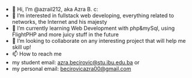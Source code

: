 - 👋 Hi, I’m @azrail212, aka Azra B. c:
- 👀 I’m interested in fullstack web developing, everything related to networks, the Internet and his majesty
- 🌱 I’m currently learning Web Development with php&mySql, using FlightPHP and more juicy stuff in the future
- 💞️ I’m looking to collaborate on any interesting project that will help me skill up!
- 📫 How to reach me 
- my student email: azra.becirovic@stu.ibu.edu.ba or 
- my personal email: becirovicazra00@gmail.com

<!---
azrail212/azrail212 is a ✨ special ✨ repository because its `README.md` (this file) appears on your GitHub profile.
You can click the Preview link to take a look at your changes.
--->
